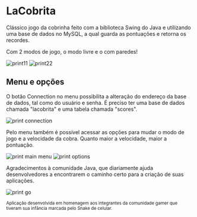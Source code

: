 # LaCobrita

Clássico jogo da cobrinha feito com a biblioteca Swing do Java e utilizando uma base de dados no MySQL, a qual guarda as pontuações e retorna os recordes.

Com 2 modos de jogo, o modo livre e o com paredes!

![print11](https://user-images.githubusercontent.com/96660042/217591156-fb2f4d61-6246-4c19-85bb-86443614e7bb.png)
![print22](https://user-images.githubusercontent.com/96660042/217591163-0e76e6ec-49fe-4476-9286-c308f586dc45.png)


## Menu e opções
O botão Connection no menu possibilita a alteração do endereço da base de dados, tal como do usuário e senha. É preciso ter uma base de dados chamada "lacobrita" e uma tabela chamada "scores".

![print connection](https://user-images.githubusercontent.com/96660042/219073627-1bc6bd6b-7d59-42fe-83b4-71d6b3110831.png)

Pelo menu também é possível acessar as opções para mudar o modo de jogo e a velocidade da cobra. Quanto maior a velocidade, maior a pontuação.

![print main menu](https://user-images.githubusercontent.com/96660042/219073725-b1aecaae-4563-48ab-aaf8-2bee01a2e329.png)
![print options](https://user-images.githubusercontent.com/96660042/217591453-9119a881-2a5c-4b1f-a92f-f6a6bf813df0.png)

Agradecimentos à comunidade Java, que diariamente ajuda desenvolvedores a encontrarem o caminho certo para a criação de suas aplicações.

![print go](https://user-images.githubusercontent.com/96660042/219073775-6a02a456-b033-4f63-819a-1bda6caf4304.png)

<sup>Aplicação desenvolvida em homenagem aos integrantes da comunidade gamer que tiveram sua infância marcada pelo Snake de celular.</sup>
